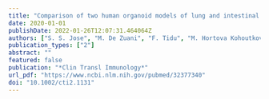```yaml
---
title: "Comparison of two human organoid models of lung and intestinal inflammation reveals Toll-like receptor signalling activation and monocyte recruitment"
date: 2020-01-01
publishDate: 2022-01-26T12:07:31.464064Z
authors: ["S. S. Jose", "M. De Zuani", "F. Tidu", "M. Hortova Kohoutkova", "L. Pazzagli", "G. Forte", "R. Spaccapelo", "T. Zelante", "J. Fric"]
publication_types: ["2"]
abstract: ""
featured: false
publication: "*Clin Transl Immunology*"
url_pdf: "https://www.ncbi.nlm.nih.gov/pubmed/32377340"
doi: "10.1002/cti2.1131"
---
```


